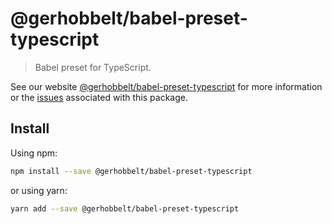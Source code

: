 # @gerhobbelt/babel-preset-typescript

> Babel preset for TypeScript.

See our website [@gerhobbelt/babel-preset-typescript](https://babeljs.io/docs/en/next/babel-preset-typescript.html) for more information or the [issues](https://github.com/babel/babel/issues?utf8=%E2%9C%93&q=is%3Aissue+label%3A%22area%3A%20typescript%22+is%3Aopen) associated with this package.

## Install

Using npm:

```sh
npm install --save @gerhobbelt/babel-preset-typescript
```

or using yarn:

```sh
yarn add --save @gerhobbelt/babel-preset-typescript
```
